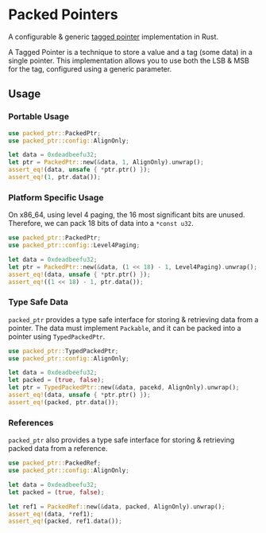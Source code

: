 # Packed Pointers

A configurable & generic [tagged pointer](https://en.wikipedia.org/wiki/Tagged_pointer) implementation in Rust.

A Tagged Pointer is a technique to store a value and a tag (some data) in a single pointer.
This implementation allows you to use both the LSB & MSB for the tag, configured using a generic parameter.

## Usage

### Portable Usage

```rust
use packed_ptr::PackedPtr;
use packed_ptr::config::AlignOnly;

let data = 0xdeadbeefu32;
let ptr = PackedPtr::new(&data, 1, AlignOnly).unwrap();
assert_eq!(data, unsafe { *ptr.ptr() });
assert_eq!(1, ptr.data());
```

### Platform Specific Usage

On x86_64, using level 4 paging, the 16 most significant bits are unused.
Therefore, we can pack 18 bits of data into a `*const u32`.
```rust
use packed_ptr::PackedPtr;
use packed_ptr::config::Level4Paging;

let data = 0xdeadbeefu32;
let ptr = PackedPtr::new(&data, (1 << 18) - 1, Level4Paging).unwrap();
assert_eq!(data, unsafe { *ptr.ptr() });
assert_eq!((1 << 18) - 1, ptr.data());
```

### Type Safe Data

`packed_ptr` provides a type safe interface for storing & retrieving data from a pointer.
The data must implement `Packable`, and it can be packed into a pointer using `TypedPackedPtr`.

```rust
use packed_ptr::TypedPackedPtr;
use packed_ptr::config::AlignOnly;

let data = 0xdeadbeefu32;
let packed = (true, false);
let ptr = TypedPackedPtr::new(&data, pacekd, AlignOnly).unwrap();
assert_eq!(data, unsafe { *ptr.ptr() });
assert_eq!(packed, ptr.data());
```

### References

`packed_ptr` also provides a type safe interface for storing & retrieving packed data from a reference.

```rust
use packed_ptr::PackedRef;
use packed_ptr::config::AlignOnly;

let data = 0xdeadbeefu32;
let packed = (true, false);

let ref1 = PackedRef::new(&data, packed, AlignOnly).unwrap();
assert_eq!(data, *ref1);
assert_eq!(packed, ref1.data());
```
